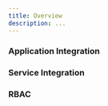```yaml
---
title: Overview
description: ...
---
```


### Application Integration

### Service Integration

### RBAC
